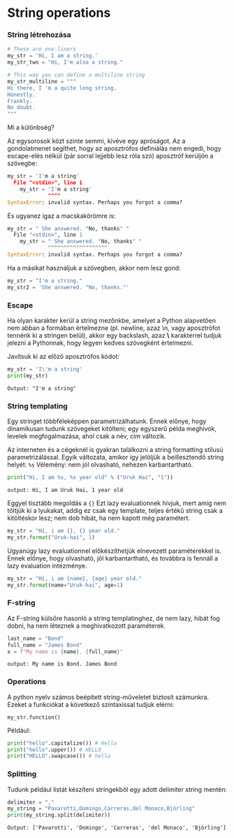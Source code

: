 # String operations

### String létrehozása
```python
# These are one-liners
my_str = 'Hi, I am a string.'
my_str_two = "Hi, I'm also a string."

# This way you can define a multiline string
my_str_multiline = """
Hi there, I 'm a quite long string.
Honestly.
Frankly.
No doubt.
"""
```

Mi a különbség?

Az egysorosok közt szinte semmi, kivéve egy apróságot. Az a gondolatmenet segíthet, hogy az aposztrófos definiálás nem engedi, hogy escape-elés nélkül (pár sorral lejjebb lesz róla szó) aposztróf kerüljön a szövegbe:

```python
my_str = 'I'm a string'
  File "<stdin>", line 1
    my_str = 'I'm a string'
             ^^^^
SyntaxError: invalid syntax. Perhaps you forgot a comma?
```

És ugyanez igaz a macskakörömre is:
```python
my_str = " She answered. "No, thanks" "
  File "<stdin>", line 1
    my_str = " She answered. "No, thanks" "
             ^^^^^^^^^^^^^^^^^^^
SyntaxError: invalid syntax. Perhaps you forgot a comma?
```

Ha a másikat használjuk a szövegben, akkor nem lesz gond:

```python
my_str = "I'm a string."
my_str2 = 'She answered. "No, thanks."'
```

### Escape

Ha olyan karakter kerül a string mezőnkbe, amelyet a Python alapvetően nem abban a formában értelmezne (pl. newline, azaz \n, vagy aposztrófot tennénk ki a stringen belül), akkor egy backslash, azaz __\\__ karakterrel tudjuk jelezni a Pythonnak, hogy legyen kedves szövegként értelmezni.

Javítsuk ki az előző aposztrófos kódot:

```python
my_str = 'I\'m a string'
print(my_str)
```

```
Output: "I'm a string"
```


### String templating

Egy stringet többféleképpen parametrizálhatunk.
Ennek előnye, hogy dinamikusan tudunk szövegeket kitölteni; egy egyszerű példa meghívók, levelek megfogalmazása, ahol csak a név, cím változik.


Az interneten és a cégeknél is gyakran találkozni a string formatting stílusú parametrizálással. Egyik változata, amikor így jelöljük a beillesztendő string helyét: ```%s```
Vélemény: nem jól olvasható, nehezen karbantartható.
```python
print("Hi, I am %s, %s year old" % ("Uruk Hai", "1"))
```

```
output: Hi, I am Uruk Hai, 1 year old
```

Eggyel tisztább megoldás a ```{}```
Ezt lazy evaluationnek hívjuk, mert amíg nem töltjük ki a lyukakat, addig ez csak egy template, teljes értékű string csak a kitöltéskor lesz; nem dob hibát, ha nem kapott még paramétert.

```python
my_str = "Hi, i am {}, {} year old."
my_str.format("Uruk-hai", 1)
```

Ugyanúgy lazy evaluationnel előkészíthetjük elnevezett paraméterekkel is. Ennek előnye, hogy olvasható, jól karbantartható, és továbbra is fennáll a lazy evaluation intézménye.
```python
my_str = "Hi, i am {name}, {age} year old."
my_str.format(name="Uruk-hai", age=1)
```
### F-string
Az F-string külsőre hasonló a string templatinghez, de nem lazy, hibát fog dobni, ha nem léteznek a meghivatkozott paraméterek.

```python
last_name = "Bond"
full_name = "James Bond"
x = f"My name is {name}. {full_name}"
```

```
output: My name is Bond. James Bond
```

### Operations
A python nyelv számos beépített string-műveletet biztosít számunkra.
Ezeket a funkciókat a következő szintaxissal tudjuk elérni:
```
my_str.function()
```
Például:
```python
print("hello".capitalize()) # Hello
print("hello".upper()) # HELLO
print("HELLO".swapcase()) # hello
```


### Splitting
Tudunk például listát készíteni stringekből egy adott delimiter string mentén:
```python
delimiter = ","
my_string = "Pavarotti,Domingo,Carreras,del Monaco,Björling"
print(my_string.split(delimiter))
```

```
Output: ['Pavarotti', 'Domingo', 'Carreras', 'del Monaco', 'Björling']
```